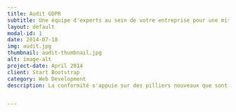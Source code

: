 ```yaml
---
title: Audit GDPR
subtitle: Une équipe d'experts au sein de votre entreprise pour une mise en conformité sans faille.
layout: default
modal-id: 1
date: 2014-07-18
img: audit.jpg
thumbnail: audit-thumbnail.jpg
alt: image-alt
project-date: April 2014
client: Start Bootstrap
category: Web Development
description: La conformité s'appuie sur des pilliers nouveaux que sont la Privacy By Design, le Privacy Impact Assesment et l'Accountability. Auditer l'organisation qui collecte des informations personnelles signifie donner un diagnostic de sa capacité à organiser la gouvernance de ces données en fonction de ces obligations. </br></br><b>Audit de traitements</b></br></br>Pour piloter la conformité, améliorer les processus et inclure la privacy dans la gouvernance de ses données, il faut être en capacité d'identifier l'ensemble des traitements qui collectent et traitent les données personnelles.  Cette audit permet de récupérer une cartographie des traitements et de pouvoir ainsi en auditer la conformité.</br></br><b>Audit de vos systèmes d'informations</b></br></br>Savoir où sont les données que vous collectez nécessitent de connaître votre système d'information. Croiser cette cartographie avec celle de vos traitements est l'unique moyen de pouvoir gérer les notifications obligatoires à effectuer auprès de l'autorité de contrôle et des personnes concernées en cas de failles de sécurité.</br></br><b>Audit de vos données non structurées</b></br></br>Le règlement concerne les informations personnelles collectes en traitement et qui peuvent impacter la vie privée des personnes concernées. Ces données peuvent être rassemblées ou non, sous une forme numérique ou non. Au travers de l'audit de vos traitements, nous identifierons la majorité des données que vous collectées quelques soient les supports de collecte, de conservation, de stockages, d'archivage ou de transfert. Néanmoins, nous savons que nous ne pourrons peut être pas être exhaustif concernant les données papier. En revanche, un audit des données numériques non structurées (non organisées dans des fichiers ou applications identifiés et localisés) peut être fait. C'est une façon efficace de faire un ménage salutaire pour la conformité.


---
```


